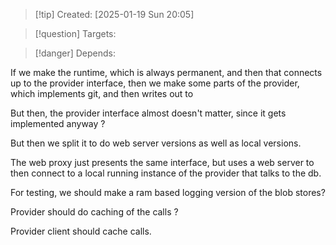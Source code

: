 
>[!tip] Created: [2025-01-19 Sun 20:05]

>[!question] Targets: 

>[!danger] Depends: 

If we make the runtime, which is always permanent, and then that connects up to the provider interface, then we make some parts of the provider, which implements git, and then writes out to 

But then, the provider interface almost doesn't matter, since it gets implemented anyway ?

But then we split it to do web server versions as well as local versions.

The web proxy just presents the same interface, but uses a web server to then connect to a local running instance of the provider that talks to the db.

For testing, we should make a ram based logging version of the blob stores?

Provider should do caching of the calls ?

Provider client should cache calls.